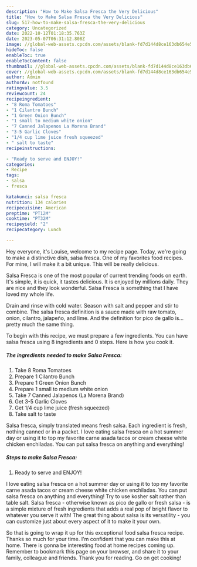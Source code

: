 ```yaml
---
description: "How to Make Salsa Fresca the Very Delicious"
title: "How to Make Salsa Fresca the Very Delicious"
slug: 517-how-to-make-salsa-fresca-the-very-delicious
category: Uncategorized
date: 2022-10-12T01:18:35.763Z
date: 2023-05-07T06:31:12.808Z
image: //global-web-assets.cpcdn.com/assets/blank-fd7d144d8ce163db654e5a02c40b08a2775adb7897d16e4062681dc7e1b2800f.png
hideToc: false
enableToc: true
enableTocContent: false
thumbnail: //global-web-assets.cpcdn.com/assets/blank-fd7d144d8ce163db654e5a02c40b08a2775adb7897d16e4062681dc7e1b2800f.png
cover: //global-web-assets.cpcdn.com/assets/blank-fd7d144d8ce163db654e5a02c40b08a2775adb7897d16e4062681dc7e1b2800f.png
author: Admin
authorAv: notfound
ratingvalue: 3.5
reviewcount: 24
recipeingredient:
- "8 Roma Tomatoes"
- "1 Cilantro Bunch"
- "1 Green Onion Bunch"
- "1 small to medium white onion"
- "7 Canned Jalapenos La Morena Brand"
- "3-5 Garlic Cloves"
- "1/4 cup lime juice fresh squeezed"
- " salt to taste"
recipeinstructions:

- "Ready to serve and ENJOY!"
categories:
- Recipe
tags:
- salsa
- fresca

katakunci: salsa fresca 
nutrition: 134 calories
recipecuisine: American
preptime: "PT12M"
cooktime: "PT32M"
recipeyield: "2"
recipecategory: Lunch

---
```



Hey everyone, it's Louise, welcome to my recipe page. Today, we're going to make a distinctive dish, salsa fresca. One of my favorites food recipes. For mine, I will make it a bit unique. This will be really delicious.

Salsa Fresca is one of the most popular of current trending foods on earth. It's simple, it is quick, it tastes delicious. It is enjoyed by millions daily. They are nice and they look wonderful. Salsa Fresca is something that I have loved my whole life.

Drain and rinse with cold water. Season with salt and pepper and stir to combine. The salsa fresca definition is a sauce made with raw tomato, onion, cilantro, jalapeño, and lime. And the definition for pico de gallo is…pretty much the same thing.


To begin with this recipe, we must prepare a few ingredients. You can have salsa fresca using 8 ingredients and 0 steps. Here is how you cook it.

<!--inarticleads1-->

##### The ingredients needed to make Salsa Fresca:

1. Take 8 Roma Tomatoes
1. Prepare 1 Cilantro Bunch
1. Prepare 1 Green Onion Bunch
1. Prepare 1 small to medium white onion
1. Take 7 Canned Jalapenos (La Morena Brand)
1. Get 3-5 Garlic Cloves
1. Get 1/4 cup lime juice (fresh squeezed)
1. Take  salt to taste


Salsa fresca, simply translated means fresh salsa. Each ingredient is fresh, nothing canned or in a packet. I love eating salsa fresca on a hot summer day or using it to top my favorite carne asada tacos or cream cheese white chicken enchiladas. You can put salsa fresca on anything and everything! 

<!--inarticleads2-->

##### Steps to make Salsa Fresca:


1. Ready to serve and ENJOY!

I love eating salsa fresca on a hot summer day or using it to top my favorite carne asada tacos or cream cheese white chicken enchiladas. You can put salsa fresca on anything and everything! Try to use kosher salt rather than table salt. Salsa fresca - otherwise known as pico de gallo or fresh salsa - is a simple mixture of fresh ingredients that adds a real pop of bright flavor to whatever you serve it with! The great thing about salsa is its versatility - you can customize just about every aspect of it to make it your own. 

So that is going to wrap it up for this exceptional food salsa fresca recipe. Thanks so much for your time. I'm confident that you can make this at home. There is gonna be interesting food at home recipes coming up. Remember to bookmark this page on your browser, and share it to your family, colleague and friends. Thank you for reading. Go on get cooking!
